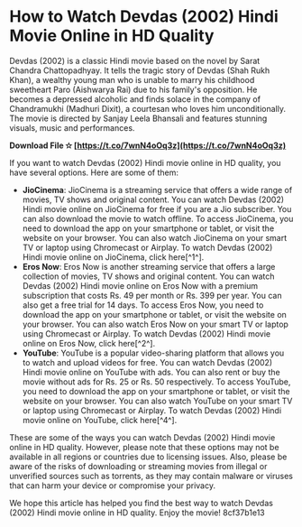 
 
# How to Watch Devdas (2002) Hindi Movie Online in HD Quality
 
Devdas (2002) is a classic Hindi movie based on the novel by Sarat Chandra Chattopadhyay. It tells the tragic story of Devdas (Shah Rukh Khan), a wealthy young man who is unable to marry his childhood sweetheart Paro (Aishwarya Rai) due to his family's opposition. He becomes a depressed alcoholic and finds solace in the company of Chandramukhi (Madhuri Dixit), a courtesan who loves him unconditionally. The movie is directed by Sanjay Leela Bhansali and features stunning visuals, music and performances.
 
**Download File ✫ [https://t.co/7wnN4oOq3z](https://t.co/7wnN4oOq3z)**


 
If you want to watch Devdas (2002) Hindi movie online in HD quality, you have several options. Here are some of them:
 
- **JioCinema**: JioCinema is a streaming service that offers a wide range of movies, TV shows and original content. You can watch Devdas (2002) Hindi movie online on JioCinema for free if you are a Jio subscriber. You can also download the movie to watch offline. To access JioCinema, you need to download the app on your smartphone or tablet, or visit the website on your browser. You can also watch JioCinema on your smart TV or laptop using Chromecast or Airplay. To watch Devdas (2002) Hindi movie online on JioCinema, click here[^1^].
- **Eros Now**: Eros Now is another streaming service that offers a large collection of movies, TV shows and original content. You can watch Devdas (2002) Hindi movie online on Eros Now with a premium subscription that costs Rs. 49 per month or Rs. 399 per year. You can also get a free trial for 14 days. To access Eros Now, you need to download the app on your smartphone or tablet, or visit the website on your browser. You can also watch Eros Now on your smart TV or laptop using Chromecast or Airplay. To watch Devdas (2002) Hindi movie online on Eros Now, click here[^2^].
- **YouTube**: YouTube is a popular video-sharing platform that allows you to watch and upload videos for free. You can watch Devdas (2002) Hindi movie online on YouTube with ads. You can also rent or buy the movie without ads for Rs. 25 or Rs. 50 respectively. To access YouTube, you need to download the app on your smartphone or tablet, or visit the website on your browser. You can also watch YouTube on your smart TV or laptop using Chromecast or Airplay. To watch Devdas (2002) Hindi movie online on YouTube, click here[^4^].

These are some of the ways you can watch Devdas (2002) Hindi movie online in HD quality. However, please note that these options may not be available in all regions or countries due to licensing issues. Also, please be aware of the risks of downloading or streaming movies from illegal or unverified sources such as torrents, as they may contain malware or viruses that can harm your device or compromise your privacy.
 
We hope this article has helped you find the best way to watch Devdas (2002) Hindi movie online in HD quality. Enjoy the movie!
 8cf37b1e13
 
